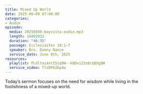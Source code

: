 ```yaml
---
title: Mixed Up World
date: 2025-06-09 07:00:00
categories:
- Audio
episode:
  media: 20250608-bayvista-audio.mp3
  length: 14492032
  duration: "46:35"
  passage: Ecclesiastes 10:1–7
  speaker: Bro. Danny Nance
  service_date: June 8th, 2025
resources:
  playlist: PLdltai4xtI5iq9W--kQOxi23z0cG8XgQW
  service_video: TlsDP62bp4w
---
```

Today’s sermon focuses on the need for wisdom while living in the foolishness of a mixed-up
world.
